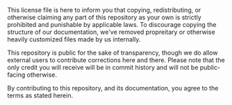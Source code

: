 This license file is here to inform you that copying, redistributing, or otherwise claiming any part of this repository as your own is strictly prohibited and punishable by applicable laws. To discourage copying the structure of our documentation, we've removed propreitary or otherwise heavily customized files made by us internally.

This repository is public for the sake of transparency, though we do allow external users to contribute corrections here and there. Please note that the only credit you will receive will be in commit history and will not be public-facing otherwise.

By contributing to this repository, and its documentation, you agree to the terms as stated herein.